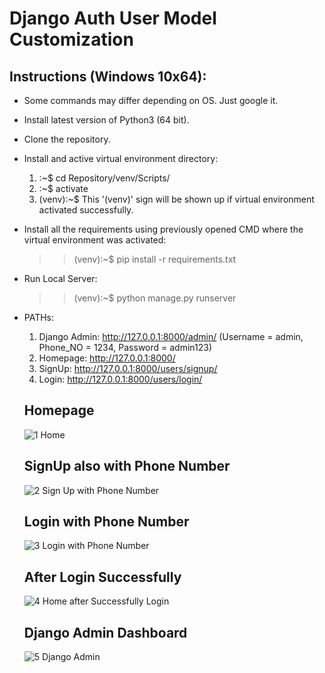 # Django Auth User Model Customization

## Instructions (Windows 10x64):
* Some commands may differ depending on OS. Just google it.
* Install latest version of Python3 (64 bit).
* Clone the repository.
* Install and active virtual environment directory:
  1. :~$ cd Repository/venv/Scripts/
  2. :~$ activate
  3. (venv):~$ This '(venv)' sign will be shown up if virtual environment activated successfully.
  
* Install all the requirements using previously opened CMD where the virtual environment was activated:
  >> (venv):~$ pip install -r requirements.txt
  
* Run Local Server:
  >> (venv):~$ python manage.py runserver
  
* PATHs:
  1. Django Admin: http://127.0.0.1:8000/admin/ (Username = admin, Phone_NO = 1234, Password = admin123)
  2. Homepage: http://127.0.0.1:8000/
  3. SignUp: http://127.0.0.1:8000/users/signup/ 
  4. Login: http://127.0.0.1:8000/users/login/ 
  
  ## Homepage
  ![1  Home](https://user-images.githubusercontent.com/23103980/64386113-189bab80-d05a-11e9-8569-f0787de48a1e.png)
  
  ## SignUp also with Phone Number
  ![2  Sign Up with Phone Number](https://user-images.githubusercontent.com/23103980/64386130-25b89a80-d05a-11e9-9422-72cca0d9f2d8.png)
  
  ## Login with Phone Number
  ![3  Login with Phone Number](https://user-images.githubusercontent.com/23103980/64386173-39fc9780-d05a-11e9-84d1-f3622b73994c.png)
  
  ## After Login Successfully
  ![4  Home after Successfully Login](https://user-images.githubusercontent.com/23103980/64386228-61536480-d05a-11e9-9ea3-a7f52f266a36.png)
  
  ## Django Admin Dashboard
  ![5  Django Admin](https://user-images.githubusercontent.com/23103980/64386293-8051f680-d05a-11e9-9aba-73ef8f5af766.png)
  
